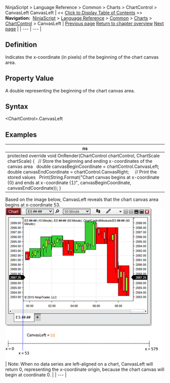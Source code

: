 ﻿
NinjaScript \> Language Reference \> Common \> Charts \> ChartControl \> CanvasLeft
CanvasLeft
| \<\< [Click to Display Table of Contents](canvasleft.md) \>\> **Navigation:**     [NinjaScript](ninjascript.md) \> [Language Reference](language_reference_wip.md) \> [Common](common.md) \> [Charts](chart.md) \> [ChartControl](chartcontrol.md) \> CanvasLeft | [Previous page](barwidtharray.md) [Return to chapter overview](chartcontrol.md) [Next page](canvasright.md) |
| --- | --- |
## Definition
Indicates the x\-coordinate (in pixels) of the beginning of the chart canvas area.
## 
## Property Value
A double representing the beginning of the chart canvas area.
## 
## Syntax
\<ChartControl\>.CanvasLeft
 
## Examples
| ns |
| --- |
| protected override void OnRender(ChartControl chartControl, ChartScale chartScale) {    // Store the beginning and ending x\-coordinates of the canvas area    double canvasBeginCoordinate \= chartControl.CanvasLeft;    double canvasEndCoordinate \= chartControl.CanvasRight;      // Print the stored values    Print(String.Format("Chart canvas begins at x\-coordinate {0} and ends at x\-coordinate {1}", canvasBeginCoordinate, canvasEndCoordinate));  } |

Based on the image below, CanvasLeft reveals that the chart canvas area begins at x\-coordinate 53\.
 
![ChartControl_CanvasLeft](chartcontrol_canvasleft.png)
| Note: When no data series are left\-aligned on a chart, CanvasLeft will return 0, representing the x\-coordinate origin, because the chart canvas will begin at coordinate 0\. |
| --- |

